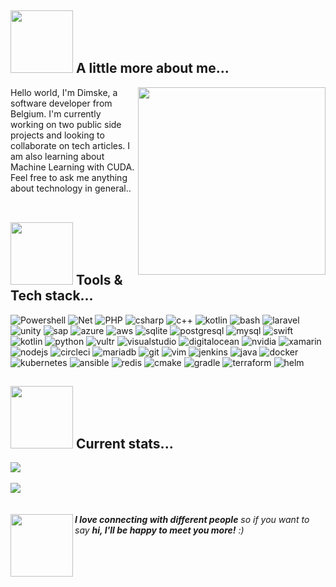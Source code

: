 ## <img src="https://media2.giphy.com/media/l49JSBc0ragzmcsko/giphy.gif?cid=ecf05e47eij9iqyqnmc0x8fq3dtbp9ti9opsumoaflzhdq20&rid=giphy.gif&ct=s" width="100"> A little more about me... <br>

<img align='right' src='https://little.kylerconway.com/images/golang-what.gif' width='300'>

Hello world, I'm Dimske, a software developer from Belgium. I'm currently working on two public side projects and looking to collaborate on tech articles. I am also learning about Machine Learning with CUDA. Feel free to ask me anything about technology in general.. <br> <br>


## <img src="https://media3.giphy.com/media/vTjfZmuB6Hd7O/200.webp?cid=ecf05e47b522om0sa82bjcnvxjj38xsglqu62gu18n54pobt&rid=200.webp&ct=s" width="100"> Tools & Tech stack... <br>

![Powershell](https://img.shields.io/badge/Powershell-2CA5E0?style=for-the-badge&logo=powershell&logoColor=white) ![Net](https://img.shields.io/badge/.NET-5C2D91?style=for-the-badge&logo=.net&logoColor=white) ![PHP](https://img.shields.io/badge/PHP-777BB4?style=for-the-badge&logo=php&logoColor=white) ![csharp](https://img.shields.io/badge/C%23-239120?style=for-the-badge&logo=c-sharp&logoColor=white) ![c++](https://img.shields.io/badge/C%2B%2B-00599C?style=for-the-badge&logo=c%2B%2B&logoColor=white) ![kotlin](https://img.shields.io/badge/Kotlin-0095D5?&style=for-the-badge&logo=kotlin&logoColor=white) ![bash](https://img.shields.io/badge/Shell_Script-121011?style=for-the-badge&logo=gnu-bash&logoColor=white) ![laravel](https://img.shields.io/badge/Laravel-FF2D20?style=for-the-badge&logo=laravel&logoColor=white) ![unity](https://img.shields.io/badge/Unity-100000?style=for-the-badge&logo=unity&logoColor=white) ![sap](https://img.shields.io/badge/SAP-0FAAFF?style=for-the-badge&logo=sap&logoColor=white) ![azure](https://img.shields.io/badge/Microsoft_Azure-0089D6?style=for-the-badge&logo=microsoft-azure&logoColor=white) ![aws](https://img.shields.io/badge/Amazon_AWS-232F3E?style=for-the-badge&logo=amazon-aws&logoColor=white) ![sqlite](https://img.shields.io/badge/SQLite-07405E?style=for-the-badge&logo=sqlite&logoColor=white) ![postgresql](https://img.shields.io/badge/PostgreSQL-316192?style=for-the-badge&logo=postgresql&logoColor=white) ![mysql](https://img.shields.io/badge/MySQL-00000F?style=for-the-badge&logo=mysql&logoColor=white) ![swift](https://img.shields.io/badge/Swift-00000F?style=for-the-badge&logo=swift&logoColor=white) ![kotlin](https://img.shields.io/badge/Kotlin-00000F?style=for-the-badge&logo=kotlin&logoColor=white) ![python](https://img.shields.io/badge/Python-14354C?style=for-the-badge&logo=python&logoColor=white) ![vultr](https://img.shields.io/badge/Vultr-14354C?style=for-the-badge&logo=vultr&logoColor=white) ![visualstudio](https://img.shields.io/badge/visualstudio-14354C?style=for-the-badge&logo=visualstudio&logoColor=white) ![digitalocean](https://img.shields.io/badge/digitalocean-14354C?style=for-the-badge&logo=digitalocean&logoColor=white) ![nvidia](https://img.shields.io/badge/NVIDIA-76B900?style=for-the-badge&logo=nvidia&logoColor=white) ![xamarin](https://img.shields.io/badge/Xamarin-3498DB?style=for-the-badge&logo=xamarin&logoColor=white) ![nodejs](https://img.shields.io/badge/Node.js-43853D?style=for-the-badge&logo=node.js&logoColor=white) ![circleci](https://img.shields.io/badge/circleci-343434?style=for-the-badge&logo=circleci&logoColor=white) ![mariadb](https://img.shields.io/badge/MariaDB-003545?style=for-the-badge&logo=mariadb&logoColor=white) ![git](https://img.shields.io/badge/GIT-E44C30?style=for-the-badge&logo=git&logoColor=white) ![vim](https://img.shields.io/badge/VIM-%2311AB00.svg?&style=for-the-badge&logo=vim&logoColor=white) ![jenkins](https://img.shields.io/badge/Jenkins-D24939?style=for-the-badge&logo=Jenkins&logoColor=white) ![java](https://img.shields.io/badge/Java-ED8B00?style=for-the-badge&logo=openjdk&logoColor=white) ![docker](https://img.shields.io/badge/docker-ED8B00?style=for-the-badge&logo=docker&logoColor=white) ![kubernetes](https://img.shields.io/badge/kubernetes-ED8B00?style=for-the-badge&logo=kubernetes&logoColor=white) ![ansible](https://img.shields.io/badge/ansible-ED8B00?style=for-the-badge&logo=ansible&logoColor=white) ![redis](https://img.shields.io/badge/redis-ED8B00?style=for-the-badge&logo=redis&logoColor=white) ![cmake](https://img.shields.io/badge/cmake-ED8B00?style=for-the-badge&logo=cmake&logoColor=white) ![gradle](https://img.shields.io/badge/gradle-ED8B00?style=for-the-badge&logo=gradle&logoColor=white) ![terraform](https://img.shields.io/badge/terraform-ED8B00?style=for-the-badge&logo=terraform&logoColor=white) ![helm](https://img.shields.io/badge/helm-ED8B00?style=for-the-badge&logo=helm&logoColor=white)

## <img src="https://media1.giphy.com/media/WCAneL2PXRkpogUmkF/giphy.gif?cid=ecf05e47ig3i88vgdm1a2pu89rzhxz3g3acxk4b6d14piv9r&rid=giphy.gif&ct=s" width="100"> Current stats... <br>

<a href="">
  <img align="center" src="https://github-readme-stats.vercel.app/api?username=dimske-sys&show_icons=true&theme=transparent&hide_title=true&card_width=830&hide_border=true" />
</a>
<br><br>
<a href="">
  <img align="center" src="https://github-readme-stats.vercel.app/api/top-langs/?username=dimske-sys&langs_count=10&theme=transparent&layout=compact&hide_title=true&card_width=830&hide_border=true" />
</a>
<br><br><br>
<img align='left' src="https://media3.giphy.com/media/zyg2uB4Ak2S7GHdNHc/giphy.gif?cid=ecf05e47au9p8jinlfuymwxpjxsa6jnu2hncxbdz18twqdme&rid=giphy.gif&ct=s" width="100"> <em><b>I love connecting with different people</b> so if you want to say <b>hi, I'll be happy to meet you more!</b> :)</em>
